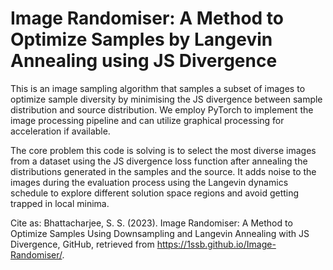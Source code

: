 # Image Randomiser: A Method to Optimize Samples by Langevin Annealing using JS Divergence

This is an image sampling algorithm that samples a subset of images to optimize sample diversity by minimising the JS divergence between sample distribution and source distribution. We employ PyTorch to implement the image processing pipeline and can utilize graphical processing for acceleration if available. 

The core problem this code is solving is to select the most diverse images from a dataset using the JS divergence loss function after annealing the distributions generated in the samples and the source. It adds noise to the images during the evaluation process using the Langevin dynamics schedule to explore different solution space regions and avoid getting trapped in local minima.


Cite as: Bhattacharjee, S. S. (2023). Image Randomiser: A Method to Optimize Samples Using Downsampling and Langevin Annealing with JS Divergence, GitHub, retrieved from https://1ssb.github.io/Image-Randomiser/.
